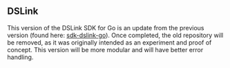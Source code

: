 DSLink
------

This version of the DSLink SDK for Go is an update from the previous version (found here: 
[sdk-dslink-go](https://github.com/butlermatt/sdk-dslink-go)). Once completed, the old repository
will be removed, as it was originally intended as an experiment and proof of concept. This
version will be more modular and will have better error handling.

